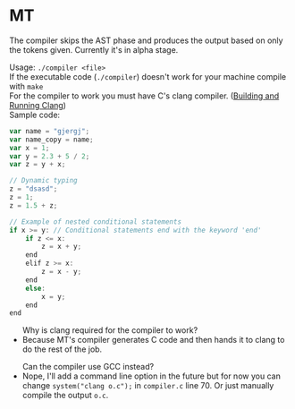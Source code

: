 # MT
The compiler skips the AST phase and produces the output based on only the tokens given.
Currently it's in alpha stage.

Usage: ```./compiler <file>``` <br>
If the executable code (```./compiler```) doesn't work for your machine compile with ```make```<br>
For the compiler to work you must have C's clang compiler. (<a href="https://clang.llvm.org/get_started.html">Building and Running Clang</a>)<br>
Sample code:
```javascript
var name = "gjergj";
var name_copy = name;
var x = 1;
var y = 2.3 + 5 / 2;
var z = y + x;

// Dynamic typing
z = "dsasd";
z = 1;
z = 1.5 + z;

// Example of nested conditional statements
if x >= y: // Conditional statements end with the keyword 'end'
	if z <= x: 
		z = x + y;
	end
	elif z >= x:
		z = x - y;
	end
	else:
		x = y;
	end
end
```

<ul>
Why is clang required for the compiler to work?
	<li>Because MT's compiler generates C code and then hands it to clang to do the rest of the job.</li>
</ul>
<ul>
Can the compiler use GCC instead?
	<li>Nope, I'll add a command line option in the future but for now you can change <code>system("clang o.c");</code> in <code>compiler.c</code> line 70. Or just manually compile the output <code>o.c</code>.
</li>
</ul>
